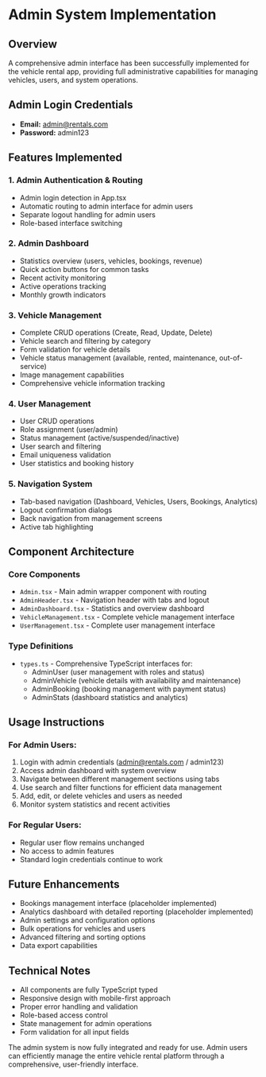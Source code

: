 # Admin System Implementation

## Overview
A comprehensive admin interface has been successfully implemented for the vehicle rental app, providing full administrative capabilities for managing vehicles, users, and system operations.

## Admin Login Credentials
- **Email:** admin@rentals.com
- **Password:** admin123

## Features Implemented

### 1. Admin Authentication & Routing
- Admin login detection in App.tsx
- Automatic routing to admin interface for admin users
- Separate logout handling for admin users
- Role-based interface switching

### 2. Admin Dashboard
- Statistics overview (users, vehicles, bookings, revenue)
- Quick action buttons for common tasks
- Recent activity monitoring
- Active operations tracking
- Monthly growth indicators

### 3. Vehicle Management
- Complete CRUD operations (Create, Read, Update, Delete)
- Vehicle search and filtering by category
- Form validation for vehicle details
- Vehicle status management (available, rented, maintenance, out-of-service)
- Image management capabilities
- Comprehensive vehicle information tracking

### 4. User Management
- User CRUD operations
- Role assignment (user/admin)
- Status management (active/suspended/inactive)
- User search and filtering
- Email uniqueness validation
- User statistics and booking history

### 5. Navigation System
- Tab-based navigation (Dashboard, Vehicles, Users, Bookings, Analytics)
- Logout confirmation dialogs
- Back navigation from management screens
- Active tab highlighting

## Component Architecture

### Core Components
- `Admin.tsx` - Main admin wrapper component with routing
- `AdminHeader.tsx` - Navigation header with tabs and logout
- `AdminDashboard.tsx` - Statistics and overview dashboard
- `VehicleManagement.tsx` - Complete vehicle management interface
- `UserManagement.tsx` - Complete user management interface

### Type Definitions
- `types.ts` - Comprehensive TypeScript interfaces for:
  - AdminUser (user management with roles and status)
  - AdminVehicle (vehicle details with availability and maintenance)
  - AdminBooking (booking management with payment status)
  - AdminStats (dashboard statistics and analytics)

## Usage Instructions

### For Admin Users:
1. Login with admin credentials (admin@rentals.com / admin123)
2. Access admin dashboard with system overview
3. Navigate between different management sections using tabs
4. Use search and filter functions for efficient data management
5. Add, edit, or delete vehicles and users as needed
6. Monitor system statistics and recent activities

### For Regular Users:
- Regular user flow remains unchanged
- No access to admin features
- Standard login credentials continue to work

## Future Enhancements
- Bookings management interface (placeholder implemented)
- Analytics dashboard with detailed reporting (placeholder implemented)
- Admin settings and configuration options
- Bulk operations for vehicles and users
- Advanced filtering and sorting options
- Data export capabilities

## Technical Notes
- All components are fully TypeScript typed
- Responsive design with mobile-first approach
- Proper error handling and validation
- Role-based access control
- State management for admin operations
- Form validation for all input fields

The admin system is now fully integrated and ready for use. Admin users can efficiently manage the entire vehicle rental platform through a comprehensive, user-friendly interface.
